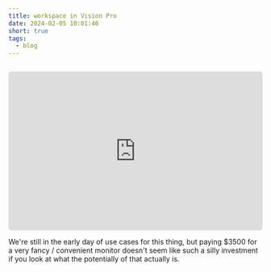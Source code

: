 ```yaml
---
title: workspace in Vision Pro
date: 2024-02-05 10:01:46
short: true
tags:
  - blog
---
```


<iframe style="width: calc(100%);margin-top:14px;border-radius: 6px;" height="315" src="https://www.youtube.com/embed/BV9Xy6L_rlM?si=vVrRInKX6pbsw6Jp" title="YouTube video player" frameborder="0" allow="accelerometer; autoplay; clipboard-write; encrypted-media; gyroscope; picture-in-picture; web-share" allowfullscreen></iframe>

We're still in the early day of use cases for this thing, but paying $3500 for a very fancy / convenient monitor doesn't seem like such a silly investment if you look at what the potentially of that actually is.
